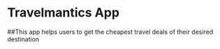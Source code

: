 # Travelmantics App

##This app helps users to get the cheapest travel deals of their desired destination
